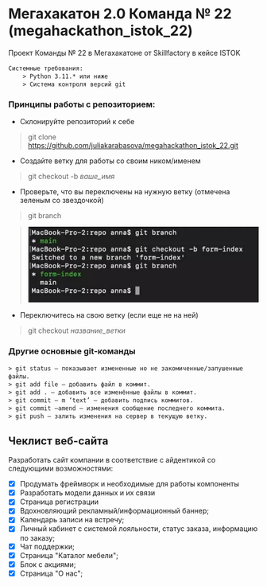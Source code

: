 # Мегахакатон 2.0 Команда № 22 (megahackathon_istok_22)

Проект Команды № 22 в Мегахакатоне от Skillfactory в кейсе ISTOK

```
Системные требования:
    > Python 3.11.* или ниже
    > Система контроля версий git 
```

### Принципы работы с репозиторием:
* Склонируйте репозиторий к себе
> git clone https://github.com/juliakarabasova/megahackathon_istok_22.git

* Создайте ветку для работы со своим ником/именем
> git checkout -b _ваше_имя_

* Проверьте, что вы переключены на нужную ветку (отмечена зеленым со звездочкой)
> git branch

> ![git_example.png](git_example.png) 

* Переключитесь на свою ветку (если еще не на ней)

> git checkout _название_ветки_

### Другие основные git-команды

```commandline
> git status — показывает измененные но не закомиченные/запушенные файлы. 
> git add file — добавить файл в коммит. 
> git add . — добавить все изменённые файлы в коммит. 
> git commit — m ‘text’ — добавить подпись коммитов. 
> git commit —amend — изменения сообщение последнего коммита.
> git push – залить изменения на сервер в текущую ветку.
```

## Чеклист веб-сайта

Разработать сайт компании в соответствие с айдентикой со следующими возможностями: 

- [x] Продумать фреймворк и необходимые для работы компоненты
- [x] Разработать модели данных и их связи
- [x] Страница регистрации
- [x] Вдохновляющий рекламный/информационный баннер;
- [x] Календарь записи на встречу;
- [x] Личный кабинет с системой лояльности, статус заказа, информацию по заказу; 
- [x] Чат поддержки;
- [x] Страница "Каталог мебели";
- [x] Блок с акциями;
- [x] Страница "О нас";
